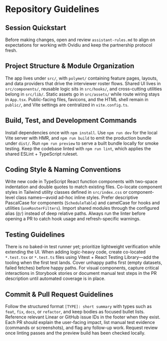# Repository Guidelines

## Session Quickstart
Before making changes, open and review `assistant-rules.md` to align on expectations for working with Ovidiu and keep the partnership protocol fresh.

## Project Structure & Module Organization
The app lives under `src/`, with `polymet/` containing feature pages, layouts, and data providers that drive the interviewer roster flows. Shared UI lives in `src/components/`, reusable logic sits in `src/hooks/`, and cross-cutting utilities belong in `src/lib/`. Static assets go in `src/assets/` while route wiring stays in `App.tsx`. Public-facing files, favicons, and the HTML shell remain in `public/`, and Vite settings are centralized in `vite.config.ts`.

## Build, Test, and Development Commands
Install dependencies once with `npm install`. Use `npm run dev` for the local Vite server with HMR, and `npm run build` to emit the production bundle under `dist/`. Run `npm run preview` to serve a built bundle locally for smoke testing. Keep the codebase linted with `npm run lint`, which applies the shared ESLint + TypeScript ruleset.

## Coding Style & Naming Conventions
Write new code in TypeScript React function components with two-space indentation and double quotes to match existing files. Co-locate component styles in Tailwind utility classes defined in `src/index.css` or component-level class names—avoid ad-hoc inline styles. Prefer descriptive PascalCase for components (`ScheduleTable`) and camelCase for hooks and utilities (`useRosterFilters`). Import shared modules through the configured alias (`@/`) instead of deep relative paths. Always run the linter before opening a PR to catch hook usage and refresh-specific warnings.

## Testing Guidelines
There is no baked-in test runner yet; prioritize lightweight verification while extending the UI. When adding logic-heavy code, create co-located `*.test.tsx` or `*.test.ts` files using Vitest + React Testing Library—add the tooling when the first test lands. Cover unhappy paths first (empty datasets, failed fetches) before happy paths. For visual components, capture critical interactions in Storybook stories or document manual test steps in the PR description until automated coverage is in place.

## Commit & Pull Request Guidelines
Follow the structured format `[TYPE]: short summary` with types such as `feat`, `fix`, `docs`, or `refactor`, and keep bodies as focused bullet lists. Reference relevant Linear or GitHub issue IDs in the footer when they exist. Each PR should explain the user-facing impact, list manual test evidence (commands or screenshots), and flag any follow-up work. Request review once linting passes and the preview build has been checked locally.
